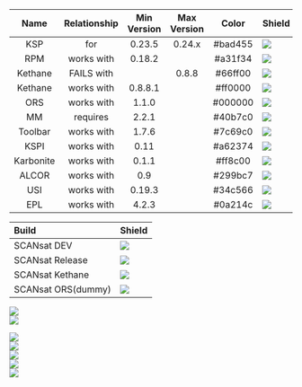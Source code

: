 |    Name   | Relationship | Min Version | Max Version |  Color  |             Shield            |
|:---------:|:------------:|:-----------:|:-----------:|:-------:|:----------------------------- |
|    KSP    |      for     |    0.23.5   |    0.24.x   | #bad455 |    ![][shield:support-ksp]    |
|    RPM    |  works with  |    0.18.2   |             | #a31f34 |    ![][shield:support-rpm]    |
|  Kethane  |  FAILS with  |             |    0.8.8    | #66ff00 |    ![][shield:support-ket]    |
|  Kethane  |  works with  |   0.8.8.1   |             | #ff0000 |   ![][shield:support-ket-no]  |
|    ORS    |  works with  |    1.1.0    |             | #000000 |    ![][shield:support-ors]    |
|     MM    |   requires   |    2.2.1    |             | #40b7c0 |     ![][shield:support-mm]    |
|  Toolbar  |  works with  |    1.7.6    |             | #7c69c0 |  ![][shield:support-toolbar]  |
|    KSPI   |  works with  |     0.11    |             | #a62374 |    ![][shield:support-kspi]   |
| Karbonite |  works with  |    0.1.1    |             | #ff8c00 | ![][shield:support-karbonite] |
|   ALCOR   |  works with  |     0.9     |             | #299bc7 |   ![][shield:support-alcor]   |
|    USI    |  works with  |    0.19.3   |             | #34c566 |    ![][shield:support-usi]    |
|    EPL    |  works with  |    4.2.3    |             | #0a214c |    ![][shield:support-epl]    |

Build 			| Shield
:---------------------- | -----------------------
SCANsat DEV		| ![][shield:jenkins-dev]
SCANsat Release		| ![][shield:jenkins-rel]
SCANsat Kethane		| ![][shield:jenkins-ket]
SCANsat ORS(dummy)	| ![][shield:jenkins-ors]


![][shield:gittip-tg-img]<br/>
![][shield:github-issues]<br/>

![][shield:license-bsd]<br/>
![][shield:license-mit]<br/>
![][shield:license-apache]<br/>
![][shield:license-gplv2]<br/>
![][shield:license-gplv3]<br/>

[shield:license-bsd]:    http://img.shields.io/:license-BSD-blue.svg
[shield:license-apache]: http://img.shields.io/:license-Apache-ff8c00.svg
[shield:license-gplv2]:  http://img.shields.io/:license-GPLv2-66ff00.svg
[shield:license-gplv3]:  http://img.shields.io/:license-GPLv3-99ff00.svg
[shield:license-mit]:    http://img.shields.io/:license-MIT-a31f34.svg

[shield:jenkins-dev]: http://img.shields.io/jenkins/s/https/ksp.sarbian.com/jenkins/SCANsat-dev.svg
[shield:jenkins-rel]: http://img.shields.io/jenkins/s/https/ksp.sarbian.com/jenkins/SCANsat-release.svg
[shield:jenkins-ket]: http://img.shields.io/jenkins/s/https/ksp.sarbian.com/jenkins/SCANsat-kethane.svg
[shield:jenkins-ors]: http://img.shields.io/jenkins/s/https/ksp.sarbian.com/jenkins/SCANsat-openresourcesystem.svg

[shield:support-ksp]:       http://img.shields.io/badge/for%20KSP-v0.23.5%20--%20v0.24.x-bad455.svg
[shield:support-rpm]:       http://img.shields.io/badge/works%20with%20RPM-v0.18.2-a31f34.svg
[shield:support-ket]:       http://img.shields.io/badge/works%20with%20Kethane-v0.8.8.1-66ff00.svg
[shield:support-ket-no]:    http://img.shields.io/badge/FAILS%20with%20Kethane-v0.8.8-ff0000.svg
[shield:support-ors]:       http://img.shields.io/badge/works%20with%20ORS-v1.1.0-000000.svg
[shield:support-mm]:        http://img.shields.io/badge/requires%20MM-v2.2.1-40b7c0.svg
[shield:support-toolbar]:   http://img.shields.io/badge/works%20with%20Blizzy's%20Toolbar-1.7.6-7c69c0.svg
[shield:support-alcor]:     http://img.shields.io/badge/works%20with%20ALCOR-0.9-299bc7.svg
[shield:support-kspi]:      http://img.shields.io/badge/works%20with%20Interstellar-0.11-a62374.svg
[shield:support-usi]:       http://img.shields.io/badge/works%20with%20USI-0.19.3-34c566.svg
[shield:support-karbonite]: http://img.shields.io/badge/works%20with%20Karbonite-0.1.1-ff8c00.svg
[shield:support-epl]:       http://img.shields.io/badge/works%20with%20EPL-4.2.3-0a214c.svg


[shield:gittip-tg-img]:     http://img.shields.io/gittip/technogeeky.png
[shield:github-issues]:     http://img.shields.io/github/issues/technogeeky/SCANsat.svg

[shield:gittip-tg]: https://www.gittip.com/technogeeky/
